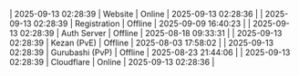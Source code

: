| 2025-09-13 02:28:39 | Website | Online | 2025-09-13 02:28:36 |
| 2025-09-13 02:28:39 | Registration | Offline | 2025-09-09 16:40:23 |
| 2025-09-13 02:28:39 | Auth Server | Offline | 2025-08-18 09:33:31 |
| 2025-09-13 02:28:39 | Kezan (PvE) | Offline | 2025-08-03 17:58:02 |
| 2025-09-13 02:28:39 | Gurubashi (PvP) | Offline | 2025-08-23 21:44:06 |
| 2025-09-13 02:28:39 | Cloudflare | Online | 2025-09-13 02:28:36 |
